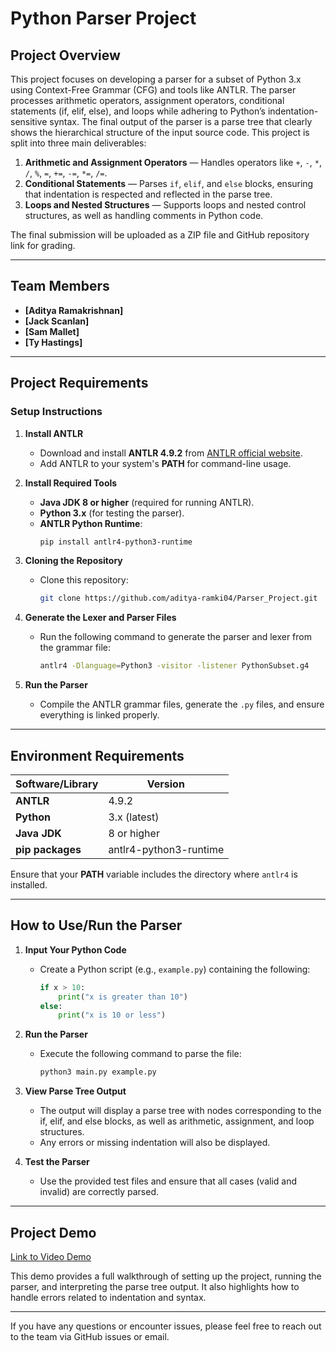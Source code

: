 # **Python Parser Project**

## **Project Overview**
This project focuses on developing a parser for a subset of Python 3.x using Context-Free Grammar (CFG) and tools like ANTLR. The parser processes arithmetic operators, assignment operators, conditional statements (if, elif, else), and loops while adhering to Python’s indentation-sensitive syntax. The final output of the parser is a parse tree that clearly shows the hierarchical structure of the input source code. This project is split into three main deliverables:
1. **Arithmetic and Assignment Operators** — Handles operators like `+`, `-`, `*`, `/`, `%`, `=`, `+=`, `-=`, `*=`, `/=`.
2. **Conditional Statements** — Parses `if`, `elif`, and `else` blocks, ensuring that indentation is respected and reflected in the parse tree.
3. **Loops and Nested Structures** — Supports loops and nested control structures, as well as handling comments in Python code.

The final submission will be uploaded as a ZIP file and GitHub repository link for grading.

---

## **Team Members**
- **[Aditya Ramakrishnan]** 
- **[Jack Scanlan]** 
- **[Sam Mallet]**
- **[Ty Hastings]** 

---

## **Project Requirements**

### **Setup Instructions**
1. **Install ANTLR**  
   - Download and install **ANTLR 4.9.2** from [ANTLR official website](https://www.antlr.org/download.html).  
   - Add ANTLR to your system's **PATH** for command-line usage.  

2. **Install Required Tools**  
   - **Java JDK 8 or higher** (required for running ANTLR).  
   - **Python 3.x** (for testing the parser).  
   - **ANTLR Python Runtime**:  
     ```bash
     pip install antlr4-python3-runtime
     ```

3. **Cloning the Repository**  
   - Clone this repository:  
     ```bash
     git clone https://github.com/aditya-ramki04/Parser_Project.git
     ```

4. **Generate the Lexer and Parser Files**  
   - Run the following command to generate the parser and lexer from the grammar file:  
     ```bash
     antlr4 -Dlanguage=Python3 -visitor -listener PythonSubset.g4
     ```

5. **Run the Parser**  
   - Compile the ANTLR grammar files, generate the `.py` files, and ensure everything is linked properly.  

---

## **Environment Requirements**
| **Software/Library** | **Version** |
|---------------------|-------------|
| **ANTLR**            | 4.9.2       |
| **Python**           | 3.x (latest)|
| **Java JDK**         | 8 or higher |
| **pip packages**     | antlr4-python3-runtime |

Ensure that your **PATH** variable includes the directory where `antlr4` is installed. 

---
## **How to Use/Run the Parser**

1. **Input Your Python Code**  
   - Create a Python script (e.g., `example.py`) containing the following:  
     ```python
     if x > 10:
         print("x is greater than 10")
     else:
         print("x is 10 or less")
     ```

2. **Run the Parser**  
   - Execute the following command to parse the file:  
     ```bash
     python3 main.py example.py
     ```

3. **View Parse Tree Output**  
   - The output will display a parse tree with nodes corresponding to the if, elif, and else blocks, as well as arithmetic, assignment, and loop structures.  
   - Any errors or missing indentation will also be displayed.  

4. **Test the Parser**  
   - Use the provided test files and ensure that all cases (valid and invalid) are correctly parsed.  

---

## **Project Demo**
[Link to Video Demo](https://your-link-to-demo-video.com)  

This demo provides a full walkthrough of setting up the project, running the parser, and interpreting the parse tree output. It also highlights how to handle errors related to indentation and syntax.  

---

If you have any questions or encounter issues, please feel free to reach out to the team via GitHub issues or email.  
